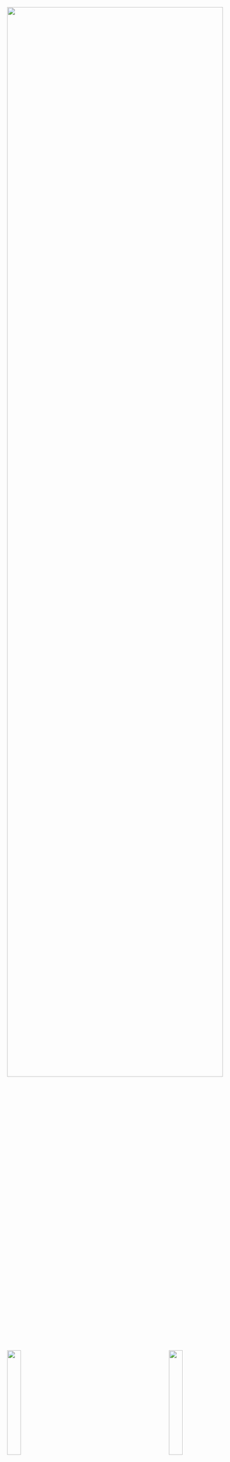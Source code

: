 <img src="https://user-images.githubusercontent.com/74038190/212284115-f47cd8ff-2ffb-4b04-b5bf-4d1c14c0247f.gif" height="80%" width="100%">

<!--![logo](https://github.com/abhisek2004/abhisek2004/blob/main/Web%20Developer%20Banner.png)-->


<!-- <h3 align="center"> MERN , JAVA & DSA || Web Developer || 🌟 Frontend Enthusiast || BTech CSE</h3> -->
<!-- <img align="right" alt="coading" width="900" src="https://user-images.githubusercontent.com/115187902/230700872-d5f44b85-56c7-4e27-80a4-6e2db901e60c.gif"> -->
<img align="left" src="https://user-images.githubusercontent.com/65187002/144930161-2f783401-8d27-4fdf-a2f7-cc0ba32f1f1f.gif" width="25%" style="display:inline;"><img align="right" src="https://user-images.githubusercontent.com/65187002/144930161-2f783401-8d27-4fdf-a2f7-cc0ba32f1f1f.gif" width="25%" style="display:inline;">
<div style="text-align: center;">
    <img alt="coding" height="400" src="./Guddul.png">
</div>
<!-- <img align="right" alt="coading" width="900" src="./abhisekpanda.png"> -->

<!-- Night Owl image -->
<!--<div>
  <img align="right" width="40%" src="https://owlbertsio-resized.s3.amazonaws.com/Popper.psd.full.png">
</div>-->
<img src="https://www.animatedimages.org/data/media/562/animated-line-image-0184.gif" width="1920" />
<!--<h1 align="center">Hi 👋, I'm ABHISEK PANDA</h1>-->
<div align="center">
  <img src="https://readme-typing-svg.herokuapp.com?font=Fira+Code&weight=600&size=30&duration=3000&pause=1000&color=00FF00&center=true&vCenter=true&repeat=false&width=600&lines=Hi+👋,+I%27m+ABHISEK+PANDA" alt="Hi 👋, I'm ABHISEK PANDA" />
</div>
<img src="https://www.animatedimages.org/data/media/562/animated-line-image-0184.gif" width="1920" />

<div align="center">
  <img src="https://readme-typing-svg.herokuapp.com?font=Fira+Code&weight=600&size=30&duration=3000&pause=1000&color=F7D433&center=true&vCenter=true&repeat=false&width=600&lines=Welcome+to+my+GitHub+Profile!" alt="Welcome Message" />
</div>

<div align="center">
  <img src="https://readme-typing-svg.herokuapp.com?font=Fira+Code&weight=600&size=24&pause=1000&color=F75C7E&center=true&vCenter=true&random=false&width=435&lines=Front-End+Enthusiast;MERN+Stack+Developer;Open+Source+Enthusiast;Tech+Innovator" alt="Roles" />
</div>

### 🌟 **MERN, Java & DSA** | CSE Pre Final Year | Tech Innovator

<div align="center">
  <a href="https://www.linkedin.com/in/abhisekpanda2004/"><img src="https://img.shields.io/badge/LinkedIn-d5d5d5?style=for-the-badge&logo=linkedin&logoColor=0A0209"/></a>
  <a href="mailto:abhisek2004panda@gmail.com"><img src="https://img.shields.io/badge/Gmail-d5d5d5?style=for-the-badge&logo=gmail&logoColor=0A0209" /></a>
  <a href="https://discordapp.com/users/abhisek2004panda_"><img src="https://img.shields.io/badge/Discord-d5d5d5?style=for-the-badge&logo=discord&logoColor=0A0209" alt="Abhisek Panda#1234" ></a>
<a href="https://codolio.com/profile/abhisek2004"><img src="https://img.shields.io/badge/Codolio-d5d5d5?style=for-the-badge&logo=codolio&logoColor=0A0209" alt="Abhisek2004's Codolio Profile" ></a>


</div>
<br>
<p align="center">
</p>


<p align="center">"Hi I’m 𝐀𝐛𝐡𝐢𝐬𝐞𝐤, My name signifies 'anointing' or 'consecration.' I’m on a journey to build a fulfilling career with dedicated and passionate people who can help me discover my potential. I’m excited to be a key player in a creative and dynamic environment, using my skills to make a positive impact along the way."</p>

### <p align="center">My Technical Skills</p>

<p align="center">
  <a href="https://portfolio-nine-rosy-72.vercel.app/">
    <img src="https://skillicons.dev/icons?i=html,css,tailwindcss,javascript,java" /> 
  </a>
</p>

<p align="center">
  <a href="https://portfolio-nine-rosy-72.vercel.app/">
    <img src="https://skillicons.dev/icons?i=mysql,react,nodejs,express,mongodb,git,github" /> 
  </a>
</p>

<p align="center">
    <a href="https://github.com/abhisek2004">
        <img src="https://user-images.githubusercontent.com/41234408/101987287-302ffe00-3cb9-11eb-8510-3d08f56bea27.gif" 
             alt="Animated footer bars" 
             width="100%" 
             style="filter: sepia(1) saturate(5) hue-rotate(20deg);"/>
    </a>
</p>

<img src="https://www.animatedimages.org/data/media/562/animated-line-image-0184.gif" width="1920" />

### 🌟 About Me

<i>&nbsp;
✨ "Embrace every challenge with optimism, and let hope light the way!" ✨</i><br><br>

<div align="center">
  <img src="https://readme-typing-svg.herokuapp.com?font=Fira+Code&weight=500&size=20&duration=3000&pause=1000&color=00FFD2&center=true&multiline=true&repeat=false&random=false&width=600&height=120&lines=%F0%9F%94%AD+Currently+working+on+MERN+and+Java+DSA;%F0%9F%91%AF+Looking+to+collaborate+on+Open+Source+projects;%F0%9F%92%AC+Ask+me+about+MERN+stack+and+Web+Development" alt="About Me" />
</div>


👨‍🎓 I’m currently pursuing a **Bachelor of Technology** in **Computer Science** at **GIET University, Gunupur**. My journey in tech is fueled by a passion for mastering the **MERN Stack**, along with skills in **Java**, and **Data Structures & Algorithms**.

🏫 My academic path began at **St. Xavier's Sr. Secondary School, Jajpur Road**, where I completed both my Intermediate and Matriculation. I thrive on setting ambitious goals and constantly seek opportunities for growth and innovation.

🔥 &nbsp; With an impressive following of 3k+ followers on [Linkedin](https://www.linkedin.com/in/abhisekpanda2004/).

🏆 **Trophies - 28**, **Badges - 106** on [Microsoft Learn](https://learn.microsoft.com/en-us/users/AbhisekPanda-1209). These accomplishments reflect my dedication to continuous learning, skill development, and commitment to mastering new technologies.

💬 One of my key strengths is effective communication, which helps me collaborate seamlessly within teams. I am goal-oriented and strive for excellence, fostering a supportive environment for collective success.

🎨 I have a passion for crafting immersive user experiences through **frontend development**. Embracing challenges is part of my journey, and I’m eager to contribute my skills to impactful projects.

🚀 I’m on the lookout for opportunities where I can bring my determination and commitment to teamwork, with aspirations to make meaningful contributions in the world of web development. My dream companies include **Microsoft**/ **Samsung**/ **TCS**.

<details>
  <summary>🏆 Certificates</summary>
  <br>


📄 Below is a showcase of my knowledge and skills across a wide range of Competitive Programming and Development.
<br>

| S.No. | Achievement Name           | Issuing Authority |       Date        | Details                                                                                                                                                                       | Credential |
| :---: | :------------------------- | :---------------: | :---------------: | :---------------------------------------------------------------------------------------------------------------------------------------------------------------------------- | :--------- |
|  1.   | GSSOC’24 🎉💻             |   GSSOC’24 EXT 🎉🚀    | Oct '24 - Nov '24          | Actively contributing to open-source projects 🌐💻 (04 PRs accepted ✅), showcasing development skills and gaining practical experience 🎯🔧. Ranked 1945 in GSSOC’24 EXT 🚀🏆💡🌟 | [View](https://drive.google.com/file/d/13KGKct_ihd2EXeVoHCrI3ySilN1PtX7C/view?usp=sharing)   |
|  2.   | 🎉 MERN course            |   Apna College! 🚀📚    | Sept '23 - July '24       | The course provided a deep dive into the MERN stack (HTML, CSS, JavaScript, MongoDB, Node.js, React, and Express.js) 🖥️💻, greatly enhancing my coding skills 💪👨‍💻 and problem-solving abilities 🔍🧠. It was an amazing learning experience 🚀🌟, and I feel more confident in building full-stack applications 📈💼!  | [View](https://drive.google.com/file/d/1-sKJpbls1a9jpjSrI-c0pglvs-0LcJFA/view?usp=sharing)   |
|  3.   | 🎉 Java DSA course        |   Apna College 🚀📚    | Oct '23 - Sept '24         | The Java programming course 🖥️💡 provided a deep dive into data structures and algorithms 📚🔢, significantly enhancing my coding skills 💻💪 and problem-solving abilities 🧠🔍. It was an incredible journey 🚀, and I'm now more confident in tackling complex coding challenges 💡💥! Ready to take on real-world projects 💼📈🌟! | [View](https://drive.google.com/file/d/1ee6SAK7L5u312LzQudtqOKH7qe0dlznr/view?usp=sharing)   |
|  4.   | 🎉 Backend Development Course        |   Physics Wallah 🚀📚    | 3rd March 2024         | The course was incredibly rewarding, offering in-depth learning and hands-on experience in Backend Development 🚀, JavaScript 💻, JavaScript Superpowers ⚡️, NodeJS 🧩, MongoDB 📊, REST APIs 🌐, and Express JS 🛠️, and I’m immensely grateful to the instructors and the Physics Wallah community for their support 🌍🙏. 💼📈🌟! | [View](https://drive.google.com/file/d/1eron6MRiXYx1wVnVJohw03YWhF0v5g7D/view?usp=sharing)   |
|  5.   | 🎉 Python (Basic) course        |   HackerRank 🚀📚    | 26 May 2024  | I successfully completed the Python (Basic) Certificate Test on May 24, 2024 🎉,🏅, showcasing my foundational proficiency in Python 🐍💻. 💼📈🌟! | [View](https://drive.google.com/file/d/14gyM4XUWeTRKc31VuvQyVbNGglxdY4wG/view?usp=sharing)   |
|  6.   | 🎉 Java Basic course        |   HackerRank 🚀📚    | 26 May 2024         | This certification demonstrates my proficiency in Java fundamentals, paving the way for exciting opportunities in software development 🚀💻🎉🌟📚💡👨‍💻👩‍💻🎯🔧🚀 Keep leveraging your skills and exploring new horizons in the world of programming! 🌍💻💪 | [View](https://drive.google.com/file/d/18hEGWNeext5AgJQ23DBAyVFXfWMoeyze/view?usp=sharing)   |
|  7.   | 🎉 CSS course        |    HackerRank 🚀📚    | 26 May 2024     | This accomplishment showcases your proficiency in Cascading Style Sheets 🎨💻🌟, marking a significant step in your journey towards mastering web design and development 🚀👨‍💻👩‍💻💪💡📐🎯 Keep up the excellent work! 🙌🎉 | [View](https://drive.google.com/file/d/1tK3HEWY2JC3d1GR6-9UAMiwURG7YgrfH/view?usp=sharing)   |


</details>

<img src="https://www.animatedimages.org/data/media/562/animated-line-image-0184.gif" width="1920" />
<div align="center">
  <p><strong>
    "🎓 College. ☕️ Coffee. 💻 Code. Repeat."
    <br><br>
    Vibing to: 🎧
  </strong></p>
</div>

<img src="https://www.animatedimages.org/data/media/562/animated-line-image-0184.gif" width="1920" />

<h2 align="center">🏆 Github Profile Trophy</h2>

[![trophy](https://github-profile-trophy.vercel.app/?username=abhisek2004&theme=onedark)](https://github.com/ryo-ma/github-profile-trophy)

<a href="https://github-profile-trophy.vercel.app/?username=abhisek2004&no-bg=true">

<img src="https://user-images.githubusercontent.com/74038190/212284115-f47cd8ff-2ffb-4b04-b5bf-4d1c14c0247f.gif" height="80%" width="100%">

<h2 align="center">📈 Cᴏɴᴛʀɪʙᴜᴛɪᴏɴ BAR 📈</h2>
<div align="center">
  <img src="https://ssr-contributions-svg.vercel.app/_/abhisek2004?chart=3dbar&gap=0.6&scale=2&gradient=true&flatten=0&animation=mess&animation_duration=6&animation_loop=true&format=svg&weeks=50&theme=purple&widget_size=large&colors=10002B,240046,3C096C,5A189A,7B2CBF,9D4EDD,C77DFF,E0AAFF&dark=true">
</div>

<img src="https://www.animatedimages.org/data/media/562/animated-line-image-0184.gif" width="1920" />

## 🏆 GSSoC 2024 Extended Badge🪶✨

<div style='display:flex; align-items:left; gap: 10px;' align='center'>	
 <summary><b>GSSOC(24) Badges 🪶</b></summary><br>
<div style='display:flex; align-items:center; gap: 10px;' align='center'><a href="https://gssoc.girlscript.tech/leaderboard">
<img src="https://raw.githubusercontent.com/GSSoC24/Postman-Challenge/main/docs/assets/Postman%20White.png" width="100px" height="100px" />
<img src="https://raw.githubusercontent.com/GSSoC24/Hack-Web3Conf/refs/heads/main/assets/Hack-Web3Conf%202024%20Badge%20(2).png" width="100px" height="100px" />
  <img src="https://raw.githubusercontent.com/GSSoC24/Postman-Challenge/main/docs/assets/1.png" width="100px" height="100px" />
  <img src="https://raw.githubusercontent.com/GSSoC24/Postman-Challenge/main/docs/assets/2.png" width="100px" height="100px" />
  <img src="https://raw.githubusercontent.com/GSSoC24/Postman-Challenge/main/docs/assets/3.png" width="100px" height="100px" />
  <img src="https://raw.githubusercontent.com/GSSoC24/Postman-Challenge/main/docs/assets/4.png" width="100px" height="100px" />
  <img src="https://raw.githubusercontent.com/GSSoC24/Postman-Challenge/main/docs/assets/5.png" width="100px" height="100px" />
  <img src="https://raw.githubusercontent.com/GSSoC24/Postman-Challenge/main/docs/assets/6.png" width="105px" height="105px" />
  <img src="https://raw.githubusercontent.com/GSSoC24/Postman-Challenge/main/docs/assets/7.png" width="100px" height="100px" />
  <img src="https://raw.githubusercontent.com/GSSoC24/Postman-Challenge/main/docs/assets/8.png" width="100px" height="100px" />
  <img src="https://raw.githubusercontent.com/GSSoC24/Contributor/refs/heads/main/assets/Code%20Luminary.png" width="105px" height="105px" />
  <img src="https://raw.githubusercontent.com/GSSoC24/Contributor/refs/heads/main/assets/Git%20Explorer.png" width="100px" height="100px" />
  <img src="https://raw.githubusercontent.com/GSSoC24/Contributor/refs/heads/main/assets/Pull%20Expert.png" width="100px" height="100px" /></a>
</div>
<details>
    <summary><b>GSSOC(24)Extended Badge🪶✨</b></summary><br>
      <div>
    <img src="https://raw.githubusercontent.com/GSSoC24/Postman-Challenge/main/docs/assets/1.png" width="100px" height="100px" />
    <p>Badge 1: Beginner</p>
  <img src="https://raw.githubusercontent.com/GSSoC24/Contributor/refs/heads/main/assets/Code%20Luminary.png" width="105px" height="105px" />
  <img src="https://raw.githubusercontent.com/GSSoC24/Contributor/refs/heads/main/assets/Git%20Explorer.png" width="100px" height="100px" />
  <img src="https://raw.githubusercontent.com/GSSoC24/Contributor/refs/heads/main/assets/Pull%20Expert.png" width="100px" height="100px" />
  </div>
    <img src="abhisek2004_GSSoC24_Stats.png" height="80%" width="100%" />
  <!--<img src="https://gssoc.girlscript.tech/badges/1.png" width="100px" height="100px"/>
  <img src="https://gssoc.girlscript.tech/badges/2.png" width="100px" height="100px" />
  <img src="https://gssoc.girlscript.tech/badges/3.png" width="100px" height="100px" />
  <img src="https://gssoc.girlscript.tech/badges/4.png" width="100px" height="100px" />
  <img src="https://gssoc.girlscript.tech/badges/5.png" width="100px" height="100px" />
  <img src="https://gssoc.girlscript.tech/badges/6.png" width="100px" height="100px" />-->
</div>
</details>
<img src="https://www.animatedimages.org/data/media/562/animated-line-image-0184.gif" width="1920" />

<h3> 📱 Social 🌐 </h3>
<table>
    <tr>
        <td><strong>CodePen</strong></td>
        <td>
            <a href="https://codepen.io/abhisek2003panda" target="blank">
                <img src="https://raw.githubusercontent.com/rahuldkjain/github-profile-readme-generator/master/src/images/icons/Social/codepen.svg" alt="abhisek2003panda" height="30" width="40" />
            </a>
        </td>
    </tr>
    <tr>
        <td><strong>CodeChef</strong></td>
        <td>
            <a href="https://www.codechef.com/users/abhisekpanda03" target="blank">
                <img src="https://cdn.jsdelivr.net/npm/simple-icons@3.1.0/icons/codechef.svg" alt="abhisekpanda03" height="30" width="40" />
            </a>
        </td>
    </tr>
    <tr>
        <td><strong>HackerRank</strong></td>
        <td>
            <a href="https://www.hackerrank.com/abhisekpanda" target="blank">
                <img src="https://raw.githubusercontent.com/rahuldkjain/github-profile-readme-generator/master/src/images/icons/Social/hackerrank.svg" alt="abhisekpanda" height="30" width="40" />
            </a>
        </td>
    </tr>
    <tr>
        <td><strong>Codeforces</strong></td>
        <td>
            <a href="https://codeforces.com/profile/abhisek_2003" target="blank">
                <img src="https://raw.githubusercontent.com/rahuldkjain/github-profile-readme-generator/master/src/images/icons/Social/codeforces.svg" alt="abhisek_2003" height="30" width="40" />
            </a>
        </td>
    </tr>
    <tr>
        <td><strong>LeetCode</strong></td>
        <td>
            <a href="https://www.leetcode.com/abhisekpanda" target="blank">
                <img src="https://raw.githubusercontent.com/rahuldkjain/github-profile-readme-generator/master/src/images/icons/Social/leet-code.svg" alt="abhisekpanda" height="30" width="40" />
            </a>
        </td>
    </tr>
    <tr>
        <td><strong>HackerEarth</strong></td>
        <td>
            <a href="https://www.hackerearth.com/@abhisekpanda" target="blank">
                <img src="https://raw.githubusercontent.com/rahuldkjain/github-profile-readme-generator/master/src/images/icons/Social/hackerearth.svg" alt="@abhisekpanda" height="30" width="40" />
            </a>
        </td>
    </tr>
    <tr>
        <td><strong>Discord</strong></td>
        <td>
            <a href="https://discord.gg/abhisek2004panda_" target="blank">
                <img src="https://raw.githubusercontent.com/rahuldkjain/github-profile-readme-generator/master/src/images/icons/Social/discord.svg" alt="abhisek2004panda_" height="30" width="40" />
            </a>
        </td>
    </tr>
    <tr>
        <td><strong>GeeksforGeeks</strong></td>
        <td>
            <a href="https://www.geeksforgeeks.org/user/abhisekpandat6a3/" target="blank">
                <img src="https://upload.wikimedia.org/wikipedia/commons/thumb/f/fd/GeeksforGeeks.svg/500px-GeeksforGeeks.svg.png" alt="GeeksforGeeks" height="30" width="40" />
            </a>
        </td>
    </tr>
    <tr>
        <td><strong>Coding Ninjas</strong></td>
        <td>
            <a href="https://www.naukri.com/code360/profile/9ef671da-74d1-4b3e-a192-5c1648a7c6ec" target="blank">
                <img src="https://www.codingninjas.com/assets/images/logo-dark.png" alt="Coding Ninjas" height="30" width="40" />
            </a>
        </td>
    </tr>
<!--     <tr>
        <td><strong>Dev.to</strong></td>
        <td>
            <a href="https://dev.to/abhisek_panda" target="blank">
                <img src="https://upload.wikimedia.org/wikipedia/commons/thumb/1/1c/Dev_to_logo.svg/2048px-Dev_to_logo.svg.png" alt="abhisek_panda" height="30" width="40" />
            </a>
        </td>
    </tr> -->
</table>


<img src="https://www.animatedimages.org/data/media/562/animated-line-image-0184.gif" width="1920" />
<div align="center" style="background-color: #f0f8ff; border-radius: 10px; padding: 20px;">

  <h2 style="color: #2e8b57;">🌟 Trying to Touch and Learn 1 New Thing Everyday! 🌟</h2>
  <p style="font-size: 18px; color: #555;">
    🌱 Embrace the adventure of learning and personal growth.
    ✨ Let my curiosity lead to exciting new horizons!
  </p>

  <img src="https://img.shields.io/badge/Learning-📚-blue" alt="Learning Badge" style="border-radius: 5px;"/>
</div>

<div align="center">
    <h1>
        <img src="https://readme-typing-svg.herokuapp.com?font=Jetbrains+mono&size=27&duration=3200&color=00FF00&center=true&vCenter=true&width=650&lines=Enjoy+Coding..;Code+with+passion+,+create+with+purpose.;Commit+to+your+dreams+,+push+to+GitHub.;Craft+your+dreams+with+code.;Dream+big+,+code+bigger.." alt="Typing SVG" />
    </h1>
</div>

<img src="https://www.animatedimages.org/data/media/562/animated-line-image-0184.gif" width="1920" />

<!-- <br> -->
<h3> 💻 Languages, Tools and Technologies 🚀 <img src='https://user-images.githubusercontent.com/74038190/206662607-d9e7591e-bbf9-42f9-9386-29efc927bc16.gif' width="25"> </h3>

<table>
    <tr>
        <td><strong>Programming Languages</strong></td>
        <td><img height="40" src="https://skillicons.dev/icons?i=c,cpp,java,python&theme=dark" /></td>
    </tr>
    <tr>
        <td><strong>Database Technologies</strong></td>
        <td><img height="40" src="https://skillicons.dev/icons?i=mongodb,firebase,mysql&theme=dark" /></td>
    </tr>
    <tr>
        <td><strong>Frontend Technologies</strong></td>
        <td><img height="40" src="https://skillicons.dev/icons?i=html,css,js,react,bootstrap,tailwind,jquery&theme=dark" /></td>
    </tr>
    <tr>
        <td><strong>Backend Development</strong></td>
        <td><img height="40" src="https://skillicons.dev/icons?i=nodejs,express&theme=dark" /></td>
    </tr>
    <tr>
        <td><strong>Developer Tools</strong></td>
        <td><img height="40" src="https://skillicons.dev/icons?i=git,github,gitlab,postman,vscode&theme=dark" /></td>
    </tr>
    <tr>
        <td><strong>Design Tools</strong></td>
        <td><img height="40" src="https://skillicons.dev/icons?i=figma,canva,adobephotoshop,adobepremierepro,excalidraw&theme=dark" /></td>
    </tr>
<tr>
        <td><strong>Deployment Platforms</strong></td>
        <td><img height="40" src="https://skillicons.dev/icons?i=vercel,netlify,github&theme=dark" /></td>
    </tr>
<tr>
    <td><strong>Operating Systems</strong></td>
    <td><img height="40" src="https://skillicons.dev/icons?i=windows&theme=dark" /></td>
</tr>    
</table>
<br>
<img src="https://www.animatedimages.org/data/media/562/animated-line-image-0184.gif" width="1920" />

<h3>Holopin badges👀 </h3>
 
  [![ @abhisek2004's Holopin badges](https://holopin.me/abhisek2004)](https://www.holopin.io/@abhisek2004#)

<img src="https://www.animatedimages.org/data/media/562/animated-line-image-0184.gif" width="1920" />

<hr>
<div align="center">


<img src="https://user-images.githubusercontent.com/74038190/216122041-518ac897-8d92-4c6b-9b3f-ca01dcaf38ee.png" alt="Fire" width="40" /> 📊 GitHub Stats 📊

<details>

<!--<h2 align="center">📊 Gɪᴛʜᴜʙ Sᴛᴀᴛs 📊</h2>-->
<table width="100%">
  <tr>
    <td width="50%">
      <h3 align="center"><strong>Rᴇᴘᴏs Pᴇʀ Lᴀɴɢᴜᴀɢᴇ</strong></h3>
      <p align="center">
        <img height="180em" src="https://github-profile-summary-cards.vercel.app/api/cards/repos-per-language?username=abhisek2004&theme=github_dark" />
      </p>
  <h3 align="center"><strong>Mᴏsᴛ Cᴏᴍᴍɪᴛ Lᴀɴɢᴜᴀɢᴇ</strong></h3>
      <p align="center">
        <img height="180em" src="https://github-profile-summary-cards.vercel.app/api/cards/most-commit-language?username=abhisek2004&theme=github_dark" />
      </p>
   <h3 align="center"><strong>Sᴛᴀᴛs</strong></h3>
      <p align="center">
        <img height="180em" src="https://github-profile-summary-cards.vercel.app/api/cards/stats?username=abhisek2004&theme=github_dark" />
      </p>
  <h3 align="center"><strong>Pʀᴏᴅᴜᴄᴛɪᴠᴇ Tɪᴍᴇ</strong></h3>
      <p align="center">
        <img height="180em" src="https://github-profile-summary-cards.vercel.app/api/cards/productive-time?username=abhisek2004&theme=github_dark" />
      </p>
  <h3 align="center"><strong>Additional Stats</strong></h3>
      <p align="center">
        <img src="https://github-readme-stats.vercel.app/api/top-langs?username=abhisek2004&show_icons=true&locale=en&layout=compact&theme=dark" alt="Top Languages" />
      </p>
   <h3 align="center"><strong>Pʀᴏfɪʟᴇ Dᴇᴛᴀɪʟs</strong></h3>
      <p align="center">
        <img height="180em" src="https://github-profile-summary-cards.vercel.app/api/cards/profile-details?username=abhisek2004&theme=github_dark" />
      </p>
<!--       <p align="center">
          <a href="https://github.com/abhisek2004">
              <img src="https://github-readme-stats.vercel.app/api/wakatime?username=abhisek2004" alt="WakaTime Stats" />
          </a>
      </p> -->
    </td>
   <td width="50%">
  <h3 align="center"><strong>GitHub Stats</strong></h3>
      <p align="center">
        <img src="https://github-readme-stats.vercel.app/api?username=abhisek2004&show_icons=true&locale=en&theme=dark" alt="GitHub Stats" />
      </p>
   <h3 align="center"><strong>Streak Stats</strong></h3>
      <p align="center">
        <img align="center" src="https://github-readme-streak-stats.herokuapp.com/?user=abhisek2004&theme=dark" alt="Streak Stats" />
      </p>
  <h3 align="center"><strong>🔝 Top Contributed Repo</strong></h3>
      <p align="center">
        <img align="center" src="https://github-contributor-stats.vercel.app/api?username=abhisek2004&=5&theme=github_dark&combine_all_yearly_contributions=true" alt="Top Contributed Repo" />
      </p>
    </td>
  </tr>
</table>

<hr>
</details>

<img src="https://www.animatedimages.org/data/media/562/animated-line-image-0184.gif" width="1920" />

<!--------------------------------------------------------------------------------------------------------------------------------------------------------->
<!--- Abhisek's Coding Profiles   ----------------------------------------------------------------------------------------------------------------------------->
<!--------------------------------------------------------------------------------------------------------------------------------------------------------->
## Coding Profiles📈

<details>  


<h1>My Leet Code Badges 🎖️</h1>

<table style="width:100%; border: 1px solid #ddd; border-collapse: collapse;" align="center">
  <tr>
    <td style="border: 1px solid #ddd; padding: 10px; text-align: center;">
      <img src="https://github.com/user-attachments/assets/9f23c014-9135-49d3-b716-acb6d3ebaf51" width="100px" height="100px" />
    </td>
<td style="border: 1px solid #ddd; padding: 10px; text-align: center;">
  <img src="https://github.com/user-attachments/assets/17c5ef59-41d8-4609-a811-63b8e87874a9" width="100px" height="100px" />
</td>
    <td style="border: 1px solid #ddd; padding: 10px; text-align: center;">
      <img src="https://github.com/user-attachments/assets/0c34fa5a-1bba-4b6c-b9e0-72cbd6add8dc" width="100px" height="100px" />
    </td>
    <td style="border: 1px solid #ddd; padding: 10px; text-align: center;">
      <img src="https://github.com/user-attachments/assets/563aaacd-a44a-464f-9309-91034762e62a" width="100px" height="100px" />
    </td>
    <td style="border: 1px solid #ddd; padding: 10px; text-align: center;">
      <img src="https://github.com/user-attachments/assets/2da416ee-3b99-4a56-8ac0-69f2873d0fb6" width="100px" height="100px" />
    </td>
      </tr>
    <tr>
        <td style="border: 1px solid #ddd; padding: 10px; text-align: center;">
      <img src="https://github.com/user-attachments/assets/4af91a60-f036-4c22-9fff-5b4e43fe67c4" width="100px" height="100px" />
    </td>
        <td style="border: 1px solid #ddd; padding: 10px; text-align: center;">
      <img src="https://github.com/user-attachments/assets/2d51af11-b520-466b-b571-e3c36f5dfd68" width="100px" height="100px" />
    </td>
    <td style="border: 1px solid #ddd; padding: 10px; text-align: center;">
      <img src="https://github.com/user-attachments/assets/c96b3b2c-662e-451d-ac2e-60a6b0e6c3bf" width="100px" height="100px" />
    </td> 
    <td style="border: 1px solid #ddd; padding: 10px; text-align: center;">
  <img src="https://github.com/user-attachments/assets/061314f0-1a0d-4ef0-a4dc-fcf4deff75c8" width="100px" height="100px" />
</td> 
    <td style="border: 1px solid #ddd; padding: 10px; text-align: center;">
  <img src="https://github.com/user-attachments/assets/061314f0-1a0d-4ef0-a4dc-fcf4deff75c8" width="100px" height="100px" />
</td> 
  </tr>
    <tr>
    <td style="border: 1px solid #ddd; padding: 10px; text-align: center;">
  <img src="https://github.com/user-attachments/assets/061314f0-1a0d-4ef0-a4dc-fcf4deff75c8" width="100px" height="100px" />
</td>
        <td style="border: 1px solid #ddd; padding: 10px; text-align: center;">
    <img src="https://github.com/user-attachments/assets/7af27c7b-e3eb-49b7-aecb-b3b294d29150" width="100px" height="100px" />
</td>
    </tr>
</table>

<h1>My Hackerrank Badges 🎖️</h1>

<table style="width:100%; border: 1px solid #ddd; border-collapse: collapse;" align="center">
  <tr>
    <td style="border: 1px solid #ddd; padding: 10px; text-align: center;">
      <img src="https://github.com/user-attachments/assets/f3ccdd19-02fe-40ca-9301-11d1569aaaea" width="100px" height="100px" />
    </td>
    <td style="border: 1px solid #ddd; padding: 10px; text-align: center;">
      <img src="https://github.com/user-attachments/assets/665a148d-5893-44dc-bfab-76c4dd4eb5e3" width="100px" height="100px" />
    </td>
    <td style="border: 1px solid #ddd; padding: 10px; text-align: center;">
      <img src="https://github.com/user-attachments/assets/35842bd0-a9d3-4b7e-b146-99d2d71b5431" width="100px" height="100px" />
    </td>
    <td style="border: 1px solid #ddd; padding: 10px; text-align: center;">
      <img src="https://github.com/user-attachments/assets/aa8e7aef-a6dd-4a50-bab2-b452adbae11e" width="100px" height="100px" />
    </td>
    <td style="border: 1px solid #ddd; padding: 10px; text-align: center;">
      <img src="https://github.com/user-attachments/assets/d54fd26d-2040-478e-a578-ebcb8d6d6f76" width="100px" height="100px" />
    </td>
  </tr>
</table>

<h1>My GeeksforGeeks Badges 🎖️</h1>

<table style="width:100%; border: 1px solid #ddd; border-collapse: collapse;" align="center">
  <tr>
    <td style="border: 1px solid #ddd; padding: 10px; text-align: center;">
<img src="https://github.com/user-attachments/assets/619f5722-81c6-43ee-85d6-35eced880da0" width="100px" height="100px" />
    </td>
  </tr>
</table>

<h1>My Coding Ninjas Badges 🎖️</h1>

<table style="width:100%; border: 1px solid #ddd; border-collapse: collapse;" align="center">
    <tr>
        <td style="border: 1px solid #ddd; padding: 10px; text-align: center;">
<img src="https://github.com/user-attachments/assets/e83c7338-c16e-4ca2-b795-89d94b305608" width="100px" height="100px"  /> 
            <br>
        x18 ( ACHIEVER )
    </td>
        <td style="border: 1px solid #ddd; padding: 10px; text-align: center;">
<img src="https://github.com/user-attachments/assets/c1e7d729-0d18-4d47-8462-0a3503708f83" width="100px" height="100px" /> 
            <br> 
        x17 (SPECIALIST)
    </td>
      <td style="border: 1px solid #ddd; padding: 10px; text-align: center;">
  <img src="https://github.com/user-attachments/assets/39bfe859-3c83-44f6-a15d-93523d2b89d7" width="100px" height="100px" /> 
          <br> 
        x6 (MASTER)
</td>
  </tr>
</table>

</details>

<img src="https://www.animatedimages.org/data/media/562/animated-line-image-0184.gif" width="1920" />

<td width="50%">
  <h3 align="center"><strong>Lᴀᴛᴇsᴛ Pʀᴏᴊᴇᴄᴛ</strong></h3>
  <p align="center">
    <a href="https://github.com/abhisek2004/Minor-Project-II--Sentiment-Analysis-of-Twitter-Conversations">
      <img align="center" width="470" src="https://github-readme-stats.vercel.app/api/pin/?username=abhisek2004&repo=Minor-Project-II--Sentiment-Analysis-of-Twitter-Conversations&theme=nightowl&show_owner=true&bg_color=0,000000,441350&title_color=c56a90&text_color=ffffff" alt="Minor-Project-II-Sentiment-Analysis" />
</a>
  </p>
</td>



<img src="https://www.animatedimages.org/data/media/562/animated-line-image-0184.gif" width="1920" />

<!--Contribution Graph-->
<h2 align="center">📈 Cᴏɴᴛʀɪʙᴜᴛɪᴏɴ Gʀᴀᴘʜ 📈</h2>
<div align="center">
    <img src="https://github-readme-activity-graph.vercel.app/graph?username=abhisek2004&bg_color=220a28&&color=ffffff&line=c56a90&point=ffeb95&area=false&hide_border=false" border-radius="15">
</div>



<img src="https://www.animatedimages.org/data/media/562/animated-line-image-0184.gif" width="1920" />

<!--Dynamic Quote card updates everyday at 12 PM--> 
<h2 align="center">🌟 Tʜᴏᴜɢʜᴛ ᴏғ ᴛʜᴇ Dᴀʏ 🌟</h2>



<!--STARTS_HERE_QUOTE_CARD-->
<p align="center">
    <img src="https://readme-daily-quotes.vercel.app/api?author=Dale%20Carnegie&quote=People%20rarely%20succeed%20unless%20they%20have%20fun%20in%20what%20they%20are%20doing.&theme=dark&bg_color=220a28&author_color=ffeb95&accent_color=c56a90">
</p>
<!--ENDS_HERE_QUOTE_CARD-->

<img src="https://www.animatedimages.org/data/media/562/animated-line-image-0184.gif" width="1920" />

![snake gif](https://github.com/myselfshivams/myselfshivams/blob/output/github-contribution-grid-snake-dark.svg)

<img src="https://www.animatedimages.org/data/media/562/animated-line-image-0184.gif" width="1920" />




<!--Contact Section--> 

<h2 align="center">🤝 Cᴏɴɴᴇᴄᴛ Wɪᴛʜ Mᴇ 🤝 </h2>
<div align="center">
  
<a href="mailto:abhisek2004panda@gmail.com" target="_blank">
<img src="./gmail.png" width=50 height=50 alt="abhisek2004panda@gmail.com" style="margin-bottom: 5px;" />
</a>

<a href="https://x.com/ABHISEK_2003" target="_blank">
<img src="./twitter.jpg" width=50 height=50 alt="ABHISEK_2003" style="margin-bottom: 5px;" />
</a>

<a href="https://www.instagram.com/abhisekpanda2003/" target="_blank">
<img src="./instagram.png" width=50 height=50 alt="abhisekpanda2003" style="margin-bottom: 5px;" />
</a>

<a href="https://github.com/abhisek2004" target="_blank">
<img src="./github.png" width=50 height=50 alt="abhisek2004" style="margin-bottom: 5px;" />
</a>

<a href="https://www.linkedin.com/in/abhisekpanda2004/" target="_blank">
<img src="./linkedin.png" width=50 height=50 alt="linkedin" style="margin-bottom: 5px;" />
</a>
<a href="https://dev.to/abhisek_panda" target="_blank">
<img src="./dev_to.png" width=50 height=50 alt="abhisek_panda" style="margin-bottom: 5px;" />
</a>
</div>
<br/>




<p align="left"> <img src="https://komarev.com/ghpvc/?username=abhisek2004&label=Profile%20views&color=0e75b6&style=flat" alt="abhisek2004" /> </p>


<div align="center">
  <img src="https://readme-typing-svg.herokuapp.com?font=Fira+Code&weight=600&size=24&duration=3000&pause=1000&color=0000FF&center=true&vCenter=true&repeat=false&width=435&lines=Thanks+for+visiting!" alt="Thanks for visiting" />
</div>

<div align="center">
  <img src="https://readme-typing-svg.herokuapp.com?font=Fira+Code&weight=600&size=24&duration=3000&pause=1000&color=0000FF&center=true&vCenter=true&width=600&lines=Let's+connect+and+create+together!" alt="Let's connect" />
</div>

<!--Footer--> 
<p align="center">
  <img src="https://capsule-render.vercel.app/api?type=waving&color=gradient&height=65&section=footer"/>
</p>




<!--
### Hi there 👋
**abhisek2004/abhisek2004** is a ✨ _special_ ✨ repository because its `README.md` (this file) appears on your GitHub profile.

Here are some ideas to get you started:

- 🔭 I’m currently working on ...
- 🌱 I’m currently learning ...
- 👯 I’m looking to collaborate on ...
- 🤔 I’m looking for help with ...
- 💬 Ask me about ...
- 📫 How to reach me: ...
- 😄 Pronouns: ...
- ⚡ Fun fact: ...
-->
